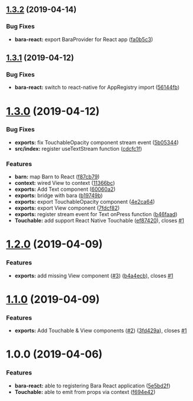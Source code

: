 ## [1.3.2](https://github.com/barajs/bara-react/compare/v1.3.1...v1.3.2) (2019-04-14)


### Bug Fixes

* **bara-react:** export BaraProvider for React app ([fa0b5c3](https://github.com/barajs/bara-react/commit/fa0b5c3))

## [1.3.1](https://github.com/barajs/bara-react/compare/v1.3.0...v1.3.1) (2019-04-12)


### Bug Fixes

* **bara-react:** switch to react-native for AppRegistry import ([56144fb](https://github.com/barajs/bara-react/commit/56144fb))

# [1.3.0](https://github.com/barajs/bara-react/compare/v1.2.0...v1.3.0) (2019-04-12)


### Bug Fixes

* **exports:** fix TouchableOpacity component stream event ([5b05344](https://github.com/barajs/bara-react/commit/5b05344))
* **src/index:** register useTextStream function ([cdcfc1f](https://github.com/barajs/bara-react/commit/cdcfc1f))


### Features

* **barn:** map Barn to React ([f87cb79](https://github.com/barajs/bara-react/commit/f87cb79))
* **context:** wired View to context ([11366bc](https://github.com/barajs/bara-react/commit/11366bc))
* **exports:** Add Text component ([60060a2](https://github.com/barajs/bara-react/commit/60060a2))
* **exports:** bridge <View> with bara ([b19749b](https://github.com/barajs/bara-react/commit/b19749b))
* **exports:** export TouchableOpacity component ([4e2ca64](https://github.com/barajs/bara-react/commit/4e2ca64))
* **exports:** export View component ([7fdcf82](https://github.com/barajs/bara-react/commit/7fdcf82))
* **exports:** register stream event for Text onPress function ([b46faad](https://github.com/barajs/bara-react/commit/b46faad))
* **Touchable:** add support React Native Touchable ([ef87420](https://github.com/barajs/bara-react/commit/ef87420)), closes [#1](https://github.com/barajs/bara-react/issues/1)

# [1.2.0](https://github.com/barajs/bara-react/compare/v1.1.0...v1.2.0) (2019-04-09)


### Features

* **exports:** add missing View component ([#3](https://github.com/barajs/bara-react/issues/3)) ([b4a4ecb](https://github.com/barajs/bara-react/commit/b4a4ecb)), closes [#1](https://github.com/barajs/bara-react/issues/1)

# [1.1.0](https://github.com/barajs/bara-react/compare/v1.0.0...v1.1.0) (2019-04-09)


### Features

* **exports:** Add Touchable & View components ([#2](https://github.com/barajs/bara-react/issues/2)) ([3fd429a](https://github.com/barajs/bara-react/commit/3fd429a)), closes [#1](https://github.com/barajs/bara-react/issues/1)

# 1.0.0 (2019-04-06)


### Features

* **bara-react:** able to registering Bara React application ([5e5bd2f](https://github.com/barajs/bara-react/commit/5e5bd2f))
* **Touchable:** able to emit from props via context ([f694e42](https://github.com/barajs/bara-react/commit/f694e42))
